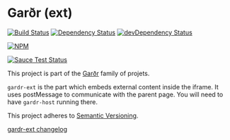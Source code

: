 # Garðr (ext)

[![Build Status](https://api.travis-ci.org/gardr/ext.png?branch=master)](https://travis-ci.org/gardr/ext)
[![Dependency Status](https://david-dm.org/gardr/ext.png)](https://david-dm.org/gardr/ext)
[![devDependency Status](https://david-dm.org/gardr/ext/dev-status.png)](https://david-dm.org/gardr/ext#info=devDependencies)


[![NPM](https://nodei.co/npm/gardr-ext.png?stars=true&downloads=true)](https://npmjs.org/package/gardr-ext)


[![Sauce Test Status](https://saucelabs.com/browser-matrix/gardr-ext.svg)](https://saucelabs.com/u/gardr-ext)


This project is part of the [Garðr](http://gardr.github.io/) family of projets.

`gardr-ext` is the part which embeds external content inside the iframe. It uses postMessage to communicate with the parent page. You will need to have `gardr-host` running there.

This project adheres to [Semantic Versioning](http://semver.org/).

[gardr-ext changelog](CHANGELOG.md)
